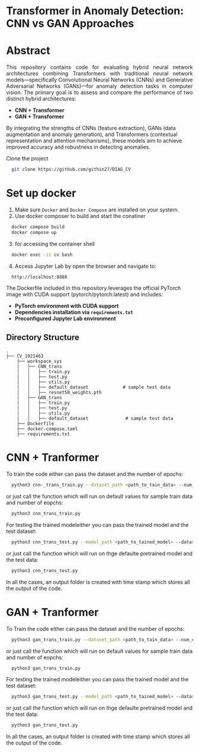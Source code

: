 # Transformer in Anomaly Detection: CNN vs GAN Approaches


# Abstract

<p style="text-align: justify;">
This repository contains code for evaluating hybrid neural network architectures combining Transformers with traditional neural network models—specifically Convolutional Neural Networks (CNNs) and Generative Adversarial Networks (GANs)—for anomaly detection tasks in computer vision.
The primary goal is to assess and compare the performance of two distinct hybrid architectures:

- **CNN + Transformer**
- **GAN + Transformer**

By integrating the strengths of CNNs (feature extraction), GANs (data augmentation and anomaly generation), and Transformers (contextual representation and attention mechanisms), these models aim to achieve improved accuracy and robustness in detecting anomalies.
</p>

Clone the project

```bash
  git clone https://github.com/githin27/DIAG_CV
```

# Set up docker
1. Make sure `Docker` and `Docker Compose` are installed on your system. 
2. Use docker composer to build and start the conatiner
  ```bash
    docker compose build
    docker compose up
  ```
3. for accessing the container shell 
  ```bash
    docker exec -it cv bash
  ```
4. Access Jupyter Lab by open the browser and navigate to:
  ```bash
    http://localhost:8888
  ```
The Dockerfile included in this repository leverages the official PyTorch image with CUDA support (pytorch/pytorch:latest) and includes:

- **PyTorch environment with CUDA support**
- **Dependencies installation via `requirements.txt`**
- **Preconfigured Jupyter Lab environment**


## Directory Structure

```
.
├── CV_1921463
    ├── workspace_sys
    |   ├── CNN_trans
    |   │   ├── train.py
    |   │   ├── test.py
    |   │   ├── utils.py
    |   │   ├── default_dataset             # sample test data
    |   │   ├── resnet50_weights.pth
    |   ├── GAN_trans
    |   │   ├── train.py
    |   │   ├── test.py
    |   │   ├── utils.py
    |   │   ├── default_dataset              # sample test data
    ├── Dockerfile
    ├── docker-compose.taml
    ├── requirements.txt

```

# CNN + Tranformer
To train the code either can pass the dataset and the number of epochs:
```bash
  python3 cnn-_trans_train.py --dataset_path <path_to_tain_data> --num_epochs <num_of_epochs>
```
or just call the function which will run on default values for sample train data and number of eopchs:
```bash
  python3 cnn_trans_train.py 
```
For testing the trained modeleither you can pass the trained model and the test dataset:
```bash
  python3 cnn_trans_test.py --model_path <path_to_tained_model> --dataset_path <path_to_tain_data>
```
or just call the function which will run on thge defaulte pretrained model and the test data:

```bash
  python3 cnn_trans_test.py 
```
In all the cases, an output folder is created with time stamp which stores all the output of the code.

# GAN + Tranformer
To Train the code either can pass the dataset and the number of epochs:
```bash
  python3 gan_trans_train.py --dataset_path <path_to_tain_data> --num_epochs <num_of_epochs>
```
or just call the function which will run on default values for sample train data and number of eopchs:
```bash
  python3 gan_trans_train.py 
```
For testing the trained modeleither you can pass the trained model and the test dataset:
```bash
  python3 gan_trans_test.py --model_path <path_to_tained_model> --dataset_path <path_to_tain_data>
```
or just call the function which will run on thge defaulte pretrained model and the test data:

```bash
  python3 gan_trans_test.py 
```
In all the cases, an output folder is created with time stamp which stores all the output of the code.





